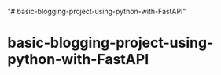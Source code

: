 "# basic-blogging-project-using-python-with-FastAPI" 
# basic-blogging-project-using-python-with-FastAPI
